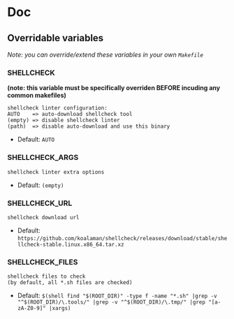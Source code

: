 








# Doc









## Overridable variables

*Note: you can override/extend these variables in your own `Makefile`*


    
        
### SHELLCHECK


**(note: this variable must be specifically overriden BEFORE incuding any common makefiles)**



```
shellcheck linter configuration:
AUTO    => auto-download shellcheck tool
(empty) => disable shellcheck linter
(path)  => disable auto-download and use this binary
```



- Default: `AUTO`


    

    
        
### SHELLCHECK_ARGS




```
shellcheck linter extra options
```



- Default: `(empty)`


    

    
        
### SHELLCHECK_URL




```
shellcheck download url
```



- Default: `https://github.com/koalaman/shellcheck/releases/download/stable/shellcheck-stable.linux.x86_64.tar.xz`


    

    
        
### SHELLCHECK_FILES




```
shellcheck files to check
(by default, all *.sh files are checked)
```



- Default: `$(shell find "$(ROOT_DIR)" -type f -name "*.sh" |grep -v "^$(ROOT_DIR)/\.tools/" |grep -v "^$(ROOT_DIR)/\.tmp/" |grep "[a-zA-Z0-9]" |xargs)`


    




